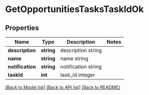 # GetOpportunitiesTasksTaskIdOk

## Properties
Name | Type | Description | Notes
------------ | ------------- | ------------- | -------------
**description** | **string** | description string | 
**name** | **string** | name string | 
**notification** | **string** | notification string | 
**taskId** | **int** | task_id integer | 

[[Back to Model list]](../README.md#documentation-for-models) [[Back to API list]](../README.md#documentation-for-api-endpoints) [[Back to README]](../README.md)


